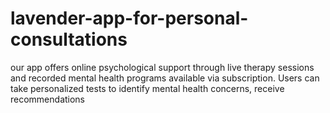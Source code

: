 # lavender-app-for-personal-consultations
our app offers online psychological support through live therapy sessions and recorded mental health programs available via subscription. Users can take personalized tests to identify mental health concerns, receive recommendations
